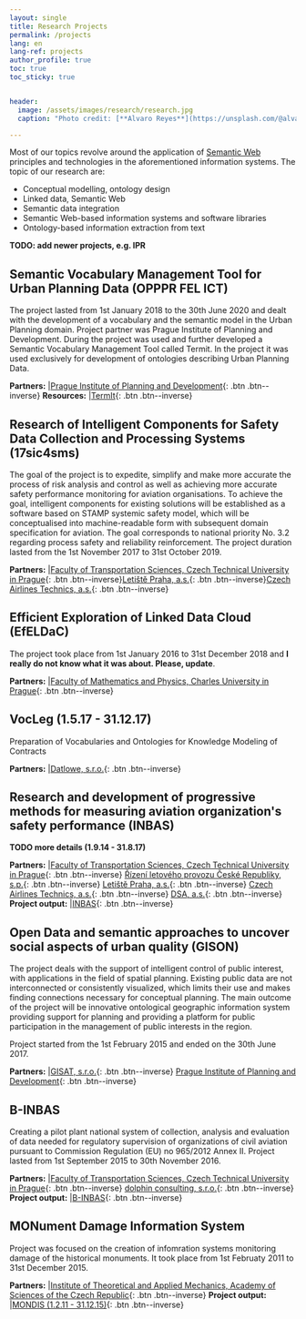 ```yaml
---
layout: single
title: Research Projects
permalink: /projects
lang: en
lang-ref: projects
author_profile: true
toc: true
toc_sticky: true


header:
  image: /assets/images/research/research.jpg
  caption: "Photo credit: [**Alvaro Reyes**](https://unsplash.com/@alvarordesign?utm_source=unsplash&utm_medium=referral&utm_content=creditCopyText) on [**Unsplash**](http://unsplash.com/)"

---
```


Most of our topics revolve around the application of [Semantic Web](https://www.w3.org/standards/semanticweb/) principles
and technologies in the aforementioned information systems. The topic of our research are:
- Conceptual modelling, ontology design
- Linked data, Semantic Web
- Semantic data integration
- Semantic Web-based information systems and software libraries
- Ontology-based information extraction from text

 **TODO: add newer projects, e.g. IPR**

## Semantic Vocabulary Management Tool for Urban Planning Data (OPPPR FEL ICT)

The project lasted from 1st January 2018 to the 30th June 2020 and dealt with the development of a vocabulary and the semantic model in the Urban Planning domain. Project partner was Prague Institute of Planning and Development. During the project was used and further developed a Semantic Vocabulary Management Tool called Termit. In the project it was used exclusively for development of ontologies describing Urban Planning Data.

**Partners:** |[Prague Institute of Planning and Development](https://iprpraha.cz/en/){: .btn .btn--inverse}
**Resources:** |[TermIt](https://kbss-cvut.github.io/termit-web/){: .btn .btn--inverse}

## Research of Intelligent Components for Safety Data Collection and Processing Systems (17sic4sms)

The goal of the project is to expedite, simplify and make more accurate the process of risk analysis and control
as well as achieving more accurate safety performance monitoring for aviation organisations.
To achieve the goal, intelligent components for existing solutions will be established as a software based on STAMP systemic safety model,
which will be conceptualised into machine-readable form with subsequent domain specification for aviation.
The goal corresponds to national priority No. 3.2 regarding process safety and reliability reinforcement.
The project duration lasted from the 1st November 2017 to 31st October 2019.

**Partners:** |[Faculty of Transportation Sciences, Czech Technical University in Prague](https://uld.fd.cvut.cz/index.php/en/department/){: .btn .btn--inverse}[Letiště Praha, a.s.](https://www.prg.aero/en){: .btn .btn--inverse}[Czech Airlines Technics, a.s.](https://www.csatechnics.com/){: .btn .btn--inverse}



## Efficient Exploration of Linked Data Cloud (EfELDaC)

The project took place from 1st January 2016 to 31st December 2018 and **I really do not know what it was about. Please, update**.

**Partners:** |[Faculty of Mathematics and Physics, Charles University in Prague](https://www.ksi.mff.cuni.cz/){: .btn .btn--inverse}


## VocLeg (1.5.17 - 31.12.17)
Preparation of Vocabularies and Ontologies for Knowledge Modeling of Contracts

**Partners:** |[Datlowe, s.r.o.](https://datlowe.cz/){: .btn .btn--inverse}


## Research and development of progressive methods for measuring aviation organization's safety performance (INBAS)

 **TODO more details (1.9.14 - 31.8.17)**


**Partners:** |[Faculty of Transportation Sciences, Czech Technical University in Prague](https://uld.fd.cvut.cz/index.php/en/department/){: .btn .btn--inverse} [Řízení letového provozu České Republiky, s.p.](http://www.rlp.cz/en/Pages/homepage.aspx){: .btn .btn--inverse} [Letiště Praha, a.s.](https://www.prg.aero/en){: .btn .btn--inverse} [Czech Airlines Technics, a.s.](https://www.csatechnics.com/){: .btn .btn--inverse} [DSA, a.s.](https://dsa.cz/){: .btn .btn--inverse}
**Project output:** |[INBAS](https://www.inbas.cz){: .btn .btn--inverse}

## Open Data and semantic approaches to uncover social aspects of urban quality (GISON)

The project deals with the support of intelligent control of public interest, with applications in the field of spatial planning. Existing public data are not interconnected or consistently visualized, which limits their use and makes finding connections necessary for conceptual planning. The main outcome of the project will be innovative ontological geographic information system providing support for planning and providing a platform for public participation in the management of public interests in the region.

Project started from the 1st February 2015 and ended on the 30th June  2017.

**Partners:** |[GISAT, s.r.o.](http://www.gisat.cz/){: .btn .btn--inverse} [Prague Institute of Planning and Development](https://iprpraha.cz/en/){: .btn .btn--inverse}

## B-INBAS

Creating a pilot plant national system of collection, analysis and evaluation of data needed for regulatory supervision of organizations of civil aviation pursuant to Commission Regulation (EU) no 965/2012 Annex II. Project lasted from 1st September 2015 to 30th November 2016.

**Partners:** |[Faculty of Transportation Sciences, Czech Technical University in Prague](https://uld.fd.cvut.cz/index.php/en/department/){: .btn .btn--inverse} [dolphin consulting, s.r.o.](https://www.dolphinconsulting.cz/en/){: .btn .btn--inverse}
**Project output:** |[B-INBAS](https://www.inbas.cz/web/binbas){: .btn .btn--inverse}


## MONument Damage Information System

Project was focused on the creation of infomration systems monitoring damage of the historical monuments. It took place from 1st Februaty 2011 to 31st December 2015.

**Partners:** |[Institute of Theoretical and Applied Mechanics, Academy of Sciences of the Czech Republic](http://www.itam.cas.cz/index.html){: .btn .btn--inverse}
**Project output:** |[MONDIS (1.2.11 - 31.12.15)](http://www.mondis.cz/web/portal){: .btn .btn--inverse}

